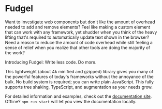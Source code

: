 Fudgel
======

Want to investigate web components but don't like the amount of overhead needed to add and remove elements? Feel like making a custom element that can work with any framework, yet shudder when you think of the heavy lifting that's required to automatically update text shown in the browser? Need a reason to reduce the amount of code overhead while still feeling a sense of relief when you realize that other tools are doing the majority of the work?

Introducing Fudgel: Write less code. Do more.

This lightweight (about 4k minified and gzipped) library gives you many of the powerful features of today's frameworks without the annoyance of the bulk. No build system is required; you can write plain JavaScript. This fully supports tree shaking, TypeScript, and augmentation as your needs grow.

For detailed information and examples, check out the [documentation site](https://fudgel.js.org). Offline? `npm run start` will let you view the documentation locally.
